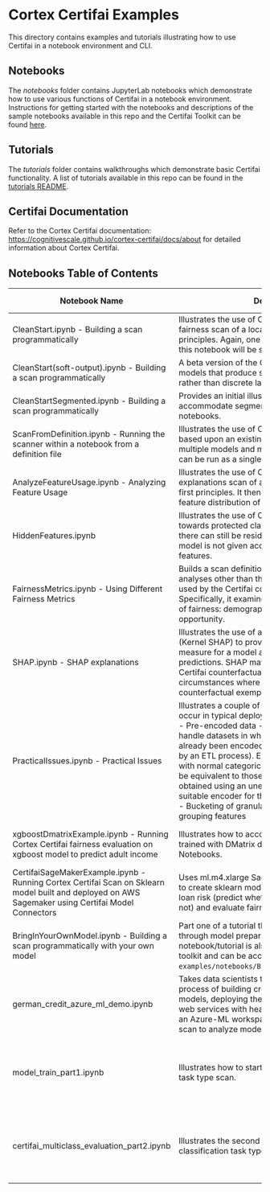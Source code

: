 # Cortex Certifai Examples

This directory contains examples and tutorials illustrating how to use Certifai in a notebook environment and CLI.

## Notebooks

The *notebooks* folder contains JupyterLab notebooks which demonstrate how to use various functions of Certifai in a notebook environment. Instructions for getting started with the notebooks and descriptions of the sample notebooks available in this repo and the Certifai Toolkit can be found [here](https://cognitivescale.github.io/cortex-certifai/docs/toolkit/notebook-usage/jupyter).

## Tutorials

The *tutorials* folder contains walkthroughs which demonstrate basic Certifai functionality. A list of tutorials available in this repo can be found in the [tutorials README](/tutorials/README.md).

## Certifai Documentation

Refer to the Cortex Certifai documentation: https://cognitivescale.github.io/cortex-certifai/docs/about for detailed information about Cortex Certifai.

## Notebooks Table of Contents

| Notebook Name | Description | Task Type | Model Types | Evaluation Types | Key Properties |
| --- | --- | --- | --- | --- | --- |
| CleanStart.ipynb - Building a scan programmatically |  Illustrates the use of Certifai to create and run a fairness scan of a locally defined model from first principles. Again, one of the scan runs produced by this notebook will be saved for viewing |  Binary classification |  SVM <br /> Logistic Regression |  Fairness (by feature) |   |
|  CleanStart(soft-output).ipynb - Building a scan programmatically |  A beta version of the CleanStart notebook for models that produce soft outputs (like probabilities) rather than discrete labels. |  Binary classification | SVM <br /> Logistic Regression | Fairness (by feature) | Soft outputs |
| CleanStartSegmented.ipynb - Building a scan programmatically |  Provides an initial illustration of how to accommodate segmented models in Certifai notebooks. |  Binary classification | SVM <br /> Logistic Regression  | Fairness (by feature) |  Segmented models |
| ScanFromDefinition.ipynb - Running the scanner within a notebook from a definition file  | Illustrates the use of Certifai to generate reports based upon an existing scan definition, with multiple models and multiple analysis types which can be run as a single evaluation.   | Binary classification  | Logistic Regression  |  Fairness (by feature) |   |
|  AnalyzeFeatureUsage.ipynb - Analyzing Feature Usage | Illustrates the use of Certifai to create and run an explanations scan of a locally defined model from first principles. It then analyzes and displays feature distribution of the counterfactuals.  |  Binary classification | Decision Tree <br /> Logistic Regression | Explanations |  Feature Occurrence <br /> Frequency by Model |
| HiddenFeatures.ipynb |  Illustrates the use of Certifai to analyze bias towards protected classes in a model. We show there can still be residual unfairness even if the model is not given access to the protected features. |  Binary classification |  Logistic Regression |  Fairness <br /> Explanations |  Protected features |
| FairnessMetrics.ipynb - Using Different Fairness Metrics | Builds a scan definition to perform multiple fairness analyses other than the burden-based default used by the Certifai counterfactual framework. Specifically, it examines two widely used measures of fairness: demographic parity and equal opportunity. | Binary Classification | SVM <br /> Logistic Regression | Fairness | Demographic parity <br /> Equal opportunity <br /> Ground Truth |
| SHAP.ipynb - SHAP explanations | Illustrates the use of an alternative explanation type (Kernel SHAP) to provide both an explainability measure for a model and explanations for individual predictions. SHAP may be used as an alternative to Certifai counterfactual explanation in circumstances where feature weights rather than counterfactual exemplars are preferred. | Binary Clasification | SVM <br /> Logistic Regression | Explanations  | SHAP Explanations |
|  PracticalIssues.ipynb - Practical Issues | Illustrates a couple of practical issues that may occur in typical deployments: <br /> - Pre-encoded data - this notebook shows how to handle datasets in which categorical features have already been encoded as one-hot columns (e.g. - by an ETL process). Explanations are still surfaced with normal categorical values, and the results will be equivalent to those which would have been obtained using an unencoded dataset (with a suitable encoder for the model). <br /> - Bucketing of granular or continuous fairness grouping features | Binary Classification | SVM <br /> Logistic Regression | Fairness (burden) | One-hot encoding <br /> Numerical fairness feature groups |
| xgboostDmatrixExample.ipynb - Running Cortex Certifai fairness evaluation on xgboost model to predict adult income | Illustrates how to accommodate Xgboost models trained with DMatrix data structure in Certifai Notebooks. | Binary Classification | Xboost (XBG) | Fairness | Xboost models <br /> DMatrix data structure
| CertifaiSageMakerExample.ipynb - Running Cortex Certifai Scan on Sklearn model built and deployed on AWS Sagemaker using Certifai Model Connectors | Uses ml.m4.xlarge Sagemaker notebook instance to create sklearn models to classify german credit loan risk (predict whether loan will be granted or not) and evaluate fairness. | Binary Classification | SVM <br /> Logistic Regression | Fairness |  Sagemaker |
| BringInYourOwnModel.ipynb - Building a scan programmatically with your own model | Part one of a tutorial that takes data scientists through model preparation and scan. This notebook/tutorial is also packaged as part of the toolkit and can be accessed at `examples/notebooks/BringingInYourOwnModel.ipynb`. | Binary Classification | SVM <br /> Logistic Regression | Fairness  <br /> Explainability <br />  Robustness |   |
| german_credit_azure_ml_demo.ipynb | Takes data scientists through the end-to-end process of building credit risk (loan approval) models, deploying the models as containerized web services with header-based authentication in an Azure-ML workspace, and running a Certifai scan to analyze model fairness. | Binary Classification  | SVM <br /> Logistic Regression | Fairness (by feature) | Azure Machine Learning Notebook VM  |
| model_train_part1.ipynb | Illustrates how to start the multiclass classification task type scan. | Multiclass Classification | Logistic Regression | Performance Metric: Accuracy  <br /> Explainability-Explanations <br /> Fairness (by feature) | One-hot encoding <br /> Target encoded features |  
| certifai_multiclass_evaluation_part2.ipynb | Illustrates the second part of the multiclass classification task type. | Multiclass Classification | Logistic Regression | Performance Metric: Accuracy <br /> Explainability-Explanations <br /> Fairness (by feature) | One-hot encoding <br /> Target encoded features |
